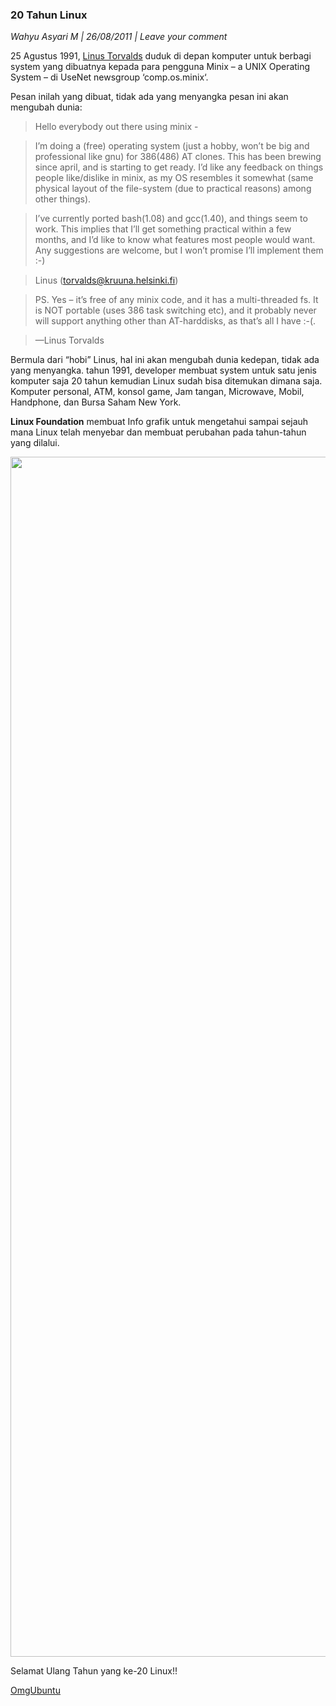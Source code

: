 ### **20 Tahun Linux**
_Wahyu Asyari M | 26/08/2011 | Leave your comment_

25 Agustus 1991, [Linus Torvalds](http://id.wikipedia.org/wiki/Linus_Torvalds) duduk di depan komputer untuk berbagi system yang dibuatnya kepada para pengguna Minix – a UNIX Operating System – di UseNet newsgroup ‘comp.os.minix‘.

Pesan inilah yang dibuat, tidak ada yang menyangka pesan ini akan mengubah dunia:

> Hello everybody out there using minix -

> I’m doing a (free) operating system (just a hobby, won’t be big and professional like gnu) for 386(486) AT clones. This has been brewing since april, and is starting to get ready. I’d like any feedback on things people like/dislike in minix, as my OS resembles it somewhat (same physical layout of the file-system (due to practical reasons) among other things).

> I’ve currently ported bash(1.08) and gcc(1.40), and things seem to work. This implies that I’ll get something practical within a few months, and I’d like to know what features most people would want. Any suggestions are welcome, but I won’t promise I’ll implement them :-)

> Linus (torvalds@kruuna.helsinki.fi)

> PS. Yes – it’s free of any minix code, and it has a multi-threaded fs. It is NOT portable (uses 386 task switching etc), and it probably never will support anything other than AT-harddisks, as that’s all I have :-(.

> —Linus Torvalds

Bermula dari “hobi” Linus, hal ini akan mengubah dunia kedepan, tidak ada yang menyangka. tahun 1991, developer membuat system untuk satu jenis komputer saja 20 tahun kemudian Linux sudah bisa ditemukan dimana saja. Komputer personal, ATM, konsol game, Jam tangan, Microwave, Mobil, Handphone, dan Bursa Saham New York.

**Linux Foundation** membuat Info grafik untuk mengetahui sampai sejauh mana Linux telah menyebar dan membuat perubahan pada tahun-tahun yang dilalui.
<div align="center">
	<img src="./posts/2011-08-26-20-tahun-linux/20thn.jpg" height="1920px" alt="img">
</div> 

Selamat Ulang Tahun yang ke-20 Linux!!

[OmgUbuntu](http://www.omgubuntu.co.uk/2011/08/linux-turns-20-today/)